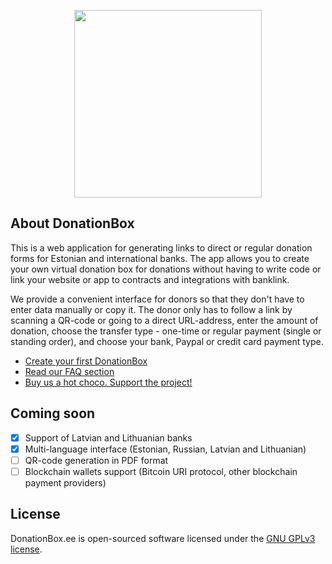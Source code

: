 <p align="center"><a href="https://donationbox.ee/" target="_blank"><img src="https://donationbox.ee/img/db-logo-fl.png" width="300"></a></p>

## About DonationBox
This is a web application for generating links to direct or regular donation forms for Estonian and international banks. The app allows you to create your own virtual donation box for donations without having to write code or link your website or app to contracts and integrations with banklink.

We provide a convenient interface for donors so that they don't have to enter data manually or copy it. The donor only has to follow a link by scanning a QR-code or going to a direct URL-address, enter the amount of donation, choose the transfer type - one-time or regular payment (single or standing order), and choose your bank, Paypal or credit card payment type.

- [Create your first DonationBox](https://donationbox.ee)
- [Read our FAQ section](https://donationbox.ee/about)
- [Buy us a hot choco. Support the project!](https://donationbox.ee/donation?campaign_title=Support+Donationbox.ee&detail=Annetus+donationbox.ee&payee=Pavel+Flei%C5%A1er&iban=EE614204278622417401&pp=pfleiser&rev=pavelvtd)

## Coming soon
- [x] Support of Latvian and Lithuanian banks
- [x] Multi-language interface (Estonian, Russian, Latvian and Lithuanian)
- [ ] QR-code generation in PDF format
- [ ] Blockchain wallets support (Bitcoin URI protocol, other blockchain payment providers)

## License
DonationBox.ee is open-sourced software licensed under the [GNU GPLv3 license](https://spdx.org/licenses/GPL-3.0-or-later.html).
